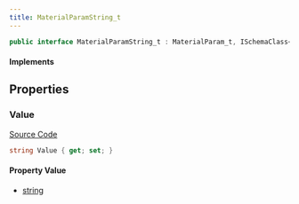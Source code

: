 ```yaml
---
title: MaterialParamString_t
---
```


```csharp
public interface MaterialParamString_t : MaterialParam_t, ISchemaClass<MaterialParam_t>, ISchemaClass<MaterialParamString_t>, ISchemaField, ISchemaClass, INativeHandle
```

#### Implements

## Properties

### Value

[Source Code](https://github.com/swiftly-solution/swiftlys2/blob/main/managed/src/SwiftlyS2.Generated/Schemas/Interfaces/MaterialParamString_t.cs#L17)

```csharp
string Value { get; set; }
```

#### Property Value

- [string](https://learn.microsoft.com/dotnet/api/system.string)

